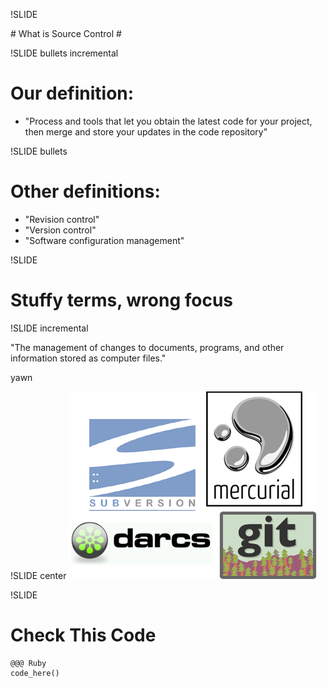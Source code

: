 !SLIDE
<link href='http://fonts.googleapis.com/css?family=Comfortaa:400,700' rel='stylesheet' type='text/css'>
# What is Source Control #

!SLIDE bullets incremental
# Our definition: #

* "Process and tools that let you obtain the latest code for your project, then 
merge and store your updates in the code repository"

!SLIDE bullets
# Other definitions: #

* "Revision control"
* "Version control"
* "Software configuration management"

!SLIDE
# Stuffy terms, wrong focus #

!SLIDE incremental

"The management of changes to documents, programs, and other information stored as computer files."

yawn

!SLIDE center
![Subversion, Git, Mercurial, Darcs, CVS](sc_logos.png)

!SLIDE
# Check This Code #
    @@@ Ruby
    code_here()

